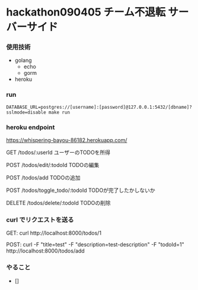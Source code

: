 # hackathon090405 チーム不退転 サーバーサイド

### 使用技術
- golang
  - echo
  - gorm
- heroku 
### run

`
  DATABASE_URL=postgres://[username]:[password]@127.0.0.1:5432/[dbname]?sslmode=disable make run
`

### heroku endpoint
https://whispering-bayou-86182.herokuapp.com/

GET /todos/:userId ユーザーのTODOを所得

POST /todos/edit/:todoId TODOの編集

POST /todos/add TODOの追加

POST /todos/toggle_todo/:todoId TODOが完了したかしないか

DELETE /todos/delete/:todoId TODOの削除
### curl でリクエストを送る
GET: curl http://localhost:8000/todos/1

POST: curl -F "title=test" -F "description=test-description" -F "todoId=1" http://localhost:8000/todos/add

### やること
- []
